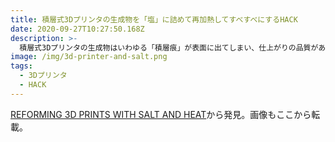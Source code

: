 ```yaml
---
title: 積層式3Dプリンタの生成物を「塩」に詰めて再加熱してすべすべにするHACK
date: 2020-09-27T10:27:50.168Z
description: >-
  積層式3Dプリンタの生成物はいわゆる「積層痕」が表面に出てしまい、仕上がりの品質があまりよくありません。この問題を解消するために「塩」を使う方法があるようです。
image: /img/3d-printer-and-salt.png
tags:
  - 3Dプリンタ
  - HACK
---
```

[REFORMING 3D PRINTS WITH SALT AND HEAT](https://hackaday.com/2020/09/23/reforming-3d-prints-with-salt-and-heat/)から発見。画像もここから転載。

